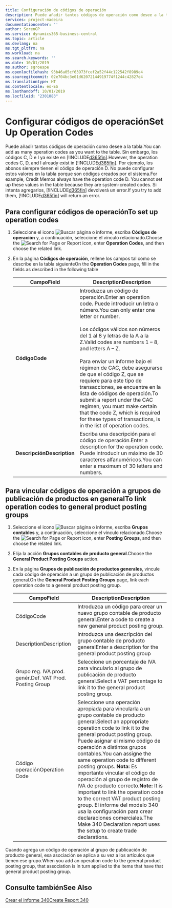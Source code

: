 ```yaml
---
title: Configuración de códigos de operación
description: Puede añadir tantos códigos de operación como desee a la tabla. Sin embargo, los códigos C, D e I ya existe en Business Central.
services: project-madeira
documentationcenter: ''
author: SorenGP
ms.service: dynamics365-business-central
ms.topic: article
ms.devlang: na
ms.tgt_pltfrm: na
ms.workload: na
ms.search.keywords: ''
ms.date: 10/01/2019
ms.author: sgroespe
ms.openlocfilehash: 93b46a05cf63973fcef2a52f44c122542f8989e4
ms.sourcegitcommit: 02e704bc3e01d62072144919774f1244c42827e4
ms.translationtype: HT
ms.contentlocale: es-ES
ms.lasthandoff: 10/01/2019
ms.locfileid: "2301083"
---
```

# <a name="set-up-operation-codes"></a><span data-ttu-id="c14d6-104">Configurar códigos de operación</span><span class="sxs-lookup"><span data-stu-id="c14d6-104">Set Up Operation Codes</span></span>
<span data-ttu-id="c14d6-105">Puede añadir tantos códigos de operación como desee a la tabla.</span><span class="sxs-lookup"><span data-stu-id="c14d6-105">You can add as many operation codes as you want to the table.</span></span> <span data-ttu-id="c14d6-106">Sin embargo, los códigos C, D e I ya existe en [!INCLUDE[d365fin](../../includes/d365fin_md.md)].</span><span class="sxs-lookup"><span data-stu-id="c14d6-106">However, the operation codes C, D, and I already exist in [!INCLUDE[d365fin](../../includes/d365fin_md.md)].</span></span> <span data-ttu-id="c14d6-107">Por ejemplo, los abonos siempre tienen el código de operación D. No puede configurar estos valores en la tabla porque son códigos creados por el sistema.</span><span class="sxs-lookup"><span data-stu-id="c14d6-107">For example, Credit Memos always have the operation code D. You cannot set up these values in the table because they are system-created codes.</span></span> <span data-ttu-id="c14d6-108">Si intenta agregarlos, [!INCLUDE[d365fin](../../includes/d365fin_md.md)] devolverá un error.</span><span class="sxs-lookup"><span data-stu-id="c14d6-108">If you try to add them, [!INCLUDE[d365fin](../../includes/d365fin_md.md)] will return an error.</span></span>  

## <a name="to-set-up-operation-codes"></a><span data-ttu-id="c14d6-109">Para configurar códigos de operación</span><span class="sxs-lookup"><span data-stu-id="c14d6-109">To set up operation codes</span></span>  

1.  <span data-ttu-id="c14d6-110">Seleccione el icono ![Buscar página o informe](../../media/ui-search/search_small.png "icono Buscar página o informe"), escriba **Códigos de operación** y, a continuación, seleccione el vínculo relacionado.</span><span class="sxs-lookup"><span data-stu-id="c14d6-110">Choose the ![Search for Page or Report](../../media/ui-search/search_small.png "Search for Page or Report icon") icon, enter **Operation Codes**, and then choose the related link.</span></span>  
2.  <span data-ttu-id="c14d6-111">En la página **Códigos de operación**, rellene los campos tal como se describe en la tabla siguiente</span><span class="sxs-lookup"><span data-stu-id="c14d6-111">On the **Operation Codes** page, fill in the fields as described in the following table</span></span>  

    |<span data-ttu-id="c14d6-112">Campo</span><span class="sxs-lookup"><span data-stu-id="c14d6-112">Field</span></span>|<span data-ttu-id="c14d6-113">Description</span><span class="sxs-lookup"><span data-stu-id="c14d6-113">Description</span></span>|  
    |---------------------------------|---------------------------------------|  
    |<span data-ttu-id="c14d6-114">**Código**</span><span class="sxs-lookup"><span data-stu-id="c14d6-114">**Code**</span></span>|<span data-ttu-id="c14d6-115">Introduzca un código de operación.</span><span class="sxs-lookup"><span data-stu-id="c14d6-115">Enter an operation code.</span></span> <span data-ttu-id="c14d6-116">Puede introducir un letra o número.</span><span class="sxs-lookup"><span data-stu-id="c14d6-116">You can only enter one letter or number.</span></span><br /><br /> <span data-ttu-id="c14d6-117">Los códigos válidos son números del 1 al 8 y letras de la A a la Z.</span><span class="sxs-lookup"><span data-stu-id="c14d6-117">Valid codes are numbers 1 – 8, and letters A – Z.</span></span><br /><br /> <span data-ttu-id="c14d6-118">Para enviar un informe bajo el régimen de CAC, debe asegurarse de que el código Z, que se requiere para este tipo de transacciones, se encuentre en la lista de códigos de operación.</span><span class="sxs-lookup"><span data-stu-id="c14d6-118">To submit a report under the CAC regimen, you must make certain that the code Z, which is required for these types of transactions, is in the list of operation codes.</span></span>|  
    |<span data-ttu-id="c14d6-119">**Descripción**</span><span class="sxs-lookup"><span data-stu-id="c14d6-119">**Description**</span></span>|<span data-ttu-id="c14d6-120">Escriba una descripción para el código de operación.</span><span class="sxs-lookup"><span data-stu-id="c14d6-120">Enter a description for the operation code.</span></span> <span data-ttu-id="c14d6-121">Puede introducir un máximo de 30 caracteres alfanuméricos.</span><span class="sxs-lookup"><span data-stu-id="c14d6-121">You can enter a maximum of 30 letters and numbers.</span></span>|  

## <a name="to-link-operation-codes-to-general-product-posting-groups"></a><span data-ttu-id="c14d6-122">Para vincular códigos de operación a grupos de publicación de productos en general</span><span class="sxs-lookup"><span data-stu-id="c14d6-122">To link operation codes to general product posting groups</span></span>  

1.  <span data-ttu-id="c14d6-123">Seleccione el icono ![Buscar página o informe](../../media/ui-search/search_small.png "icono Buscar página o informe"), escriba **Grupos contables** y, a continuación, seleccione el vínculo relacionado.</span><span class="sxs-lookup"><span data-stu-id="c14d6-123">Choose the ![Search for Page or Report](../../media/ui-search/search_small.png "Search for Page or Report icon") icon, enter **Posting Groups**, and then choose the related link.</span></span>  
2.  <span data-ttu-id="c14d6-124">Elija la acción **Grupos contables de producto general**.</span><span class="sxs-lookup"><span data-stu-id="c14d6-124">Choose the **General Product Posting Groups** action.</span></span>  
3.  <span data-ttu-id="c14d6-125">En la página **Grupos de publicación de productos generales**, vincule cada código de operación a un grupo de publicación de productos general.</span><span class="sxs-lookup"><span data-stu-id="c14d6-125">On the **General Product Posting Groups** page, link each operation code to a general product posting group.</span></span>  

    |<span data-ttu-id="c14d6-126">Campo</span><span class="sxs-lookup"><span data-stu-id="c14d6-126">Field</span></span>|<span data-ttu-id="c14d6-127">Description</span><span class="sxs-lookup"><span data-stu-id="c14d6-127">Description</span></span>|  
    |---------------------------------|---------------------------------------|  
    |<span data-ttu-id="c14d6-128">Código</span><span class="sxs-lookup"><span data-stu-id="c14d6-128">Code</span></span>|<span data-ttu-id="c14d6-129">Introduzca un código para crear un nuevo grupo contable de producto general.</span><span class="sxs-lookup"><span data-stu-id="c14d6-129">Enter a code to create a new general product posting group.</span></span>|  
    |<span data-ttu-id="c14d6-130">Description</span><span class="sxs-lookup"><span data-stu-id="c14d6-130">Description</span></span>|<span data-ttu-id="c14d6-131">Introduzca una descripción del grupo contable de producto general</span><span class="sxs-lookup"><span data-stu-id="c14d6-131">Enter a description for the general product posting group</span></span>|  
    |<span data-ttu-id="c14d6-132">Grupo reg. IVA prod. genér.</span><span class="sxs-lookup"><span data-stu-id="c14d6-132">Def. VAT Prod. Posting Group</span></span>|<span data-ttu-id="c14d6-133">Seleccione un porcentaje de IVA para vincularlo al grupo de publicación de producto general.</span><span class="sxs-lookup"><span data-stu-id="c14d6-133">Select a VAT percentage to link it to the general product posting group.</span></span>|  
    |<span data-ttu-id="c14d6-134">Código operación</span><span class="sxs-lookup"><span data-stu-id="c14d6-134">Operation Code</span></span>|<span data-ttu-id="c14d6-135">Seleccione una operación apropiada para vincularla a un grupo contable de producto general.</span><span class="sxs-lookup"><span data-stu-id="c14d6-135">Select an appropriate operation code to link it to the general product posting group.</span></span> <span data-ttu-id="c14d6-136">Puede asignar el mismo código de operación a distintos grupos contables.</span><span class="sxs-lookup"><span data-stu-id="c14d6-136">You can assigne the same operation code to different posting groups.</span></span> <span data-ttu-id="c14d6-137">**Nota:** Es importante vincular el código de operación al grupo de registro de IVA de producto correcto.</span><span class="sxs-lookup"><span data-stu-id="c14d6-137">**Note:**  It is important to link the operation code to the correct VAT product posting group.</span></span> <span data-ttu-id="c14d6-138">El informe del modelo 340 usa la configuración para crear declaraciones comerciales.</span><span class="sxs-lookup"><span data-stu-id="c14d6-138">The Make 340 Declaration report uses the setup to create trade declarations.</span></span>|  

<span data-ttu-id="c14d6-139">Cuando agrega un código de operación al grupo de publicación de producto general, esa asociación se aplica a su vez a los artículos que tienen ese grupo.</span><span class="sxs-lookup"><span data-stu-id="c14d6-139">When you add an operation code to the general product posting group, that association is in turn applied to the items that have that general product posting group.</span></span>  

## <a name="see-also"></a><span data-ttu-id="c14d6-140">Consulte también</span><span class="sxs-lookup"><span data-stu-id="c14d6-140">See Also</span></span>  
 [<span data-ttu-id="c14d6-141">Crear el informe 340</span><span class="sxs-lookup"><span data-stu-id="c14d6-141">Create Report 340</span></span>](how-to-create-report-340.md)
